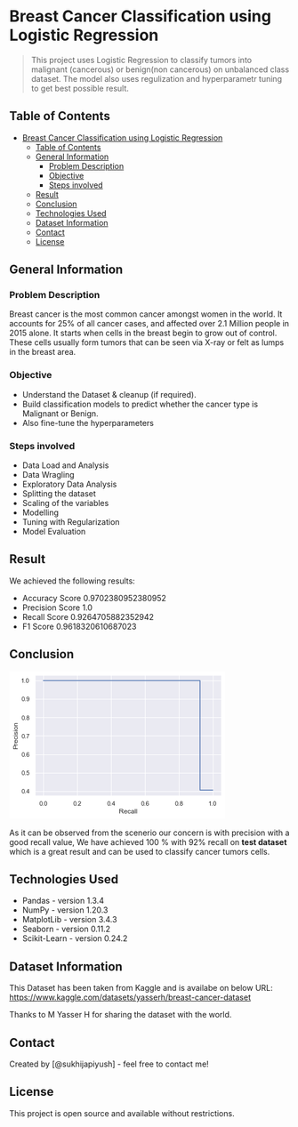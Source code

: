 # Breast Cancer Classification using Logistic Regression

> This project uses Logistic Regression to classify tumors into malignant (cancerous) or benign(non cancerous) on unbalanced class dataset. The model also uses regulization and hyperparametr tuning to get best possible result.

## Table of Contents

- [Breast Cancer Classification using Logistic Regression](#breast-cancer-classification-using-logistic-regression)
  - [Table of Contents](#table-of-contents)
  - [General Information](#general-information)
    - [Problem Description](#problem-description)
    - [Objective](#objective)
    - [Steps involved](#steps-involved)
  - [Result](#result)
  - [Conclusion](#conclusion)
  - [Technologies Used](#technologies-used)
  - [Dataset Information](#dataset-information)
  - [Contact](#contact)
  - [License](#license)

<!-- You can include any other section that is pertinent to your problem -->

## General Information

### Problem Description

Breast cancer is the most common cancer amongst women in the world. It accounts for 25% of all cancer cases, and affected over 2.1 Million people in 2015 alone. It starts when cells in the breast begin to grow out of control. These cells usually form tumors that can be seen via X-ray or felt as lumps in the breast area.

### Objective

- Understand the Dataset & cleanup (if required).
- Build classification models to predict whether the cancer type is Malignant or Benign.
- Also fine-tune the hyperparameters

### Steps involved

- Data Load and Analysis
- Data Wragling
- Exploratory Data Analysis
- Splitting the dataset
- Scaling of the variables
- Modelling
- Tuning with Regularization
- Model Evaluation

## Result

We achieved the following results:

- Accuracy Score 0.9702380952380952
- Precision Score 1.0
- Recall Score 0.9264705882352942
- F1 Score 0.9618320610687023

## Conclusion

![1663787954696](image/README/1663787954696.png)

As it can be observed from the scenerio our concern is with precision with a good recall value, We have achieved 100 % with 92% recall on **test dataset** which is a great result and can be used to classify cancer tumors cells.

## Technologies Used

- Pandas - version 1.3.4
- NumPy - version 1.20.3
- MatplotLib - version 3.4.3
- Seaborn - version 0.11.2
- Scikit-Learn - version 0.24.2

<!-- As the libraries versions keep on changing, it is recommended to mention the version of library used in this project -->

## Dataset Information

This Dataset has been taken from Kaggle and is availabe on below
URL: <https://www.kaggle.com/datasets/yasserh/breast-cancer-dataset>

Thanks to M Yasser H for sharing the dataset with the world.

## Contact

Created by [@sukhijapiyush] - feel free to contact me!

<!-- Optional -->

## License

This project is open source and available without restrictions.

<!-- You don't have to include all sections - just the one's relevant to your project -->
